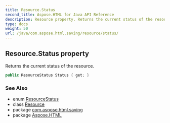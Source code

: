 ```yaml
---
title: Resource.Status
second_title: Aspose.HTML for Java API Reference
description: Resource property. Returns the current status of the resource
type: docs
weight: 50
url: /java/com.aspose.html.saving/resource/status/
---
```

## Resource.Status property

Returns the current status of the resource.

```java
public ResourceStatus Status { get; }
```

### See Also

* enum [ResourceStatus](../../resourcestatus/)
* class [Resource](../)
* package [com.aspose.html.saving](../../../com.aspose.html.saving/)
* package [Aspose.HTML](../../../)
